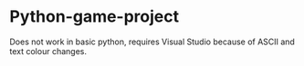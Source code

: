 # Python-game-project

Does not work in basic python, requires Visual Studio because of ASCII and text colour changes.
